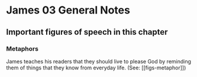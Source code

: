 # James 03 General Notes
## Important figures of speech in this chapter

### Metaphors

James teaches his readers that they should live to please God by reminding them of things that they know from everyday life. (See: [[figs-metaphor]])